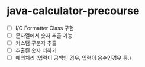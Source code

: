 # java-calculator-precourse

- [ ] I/O Formatter Class 구현
- [ ] 문자열에서 숫자 추출 기능
- [ ] 커스텀 구분자 추출
- [ ] 추출된 숫자 더하기
- [ ] 예외처리 (입력이 공백인 경우, 입력이 음수인경우 등.)